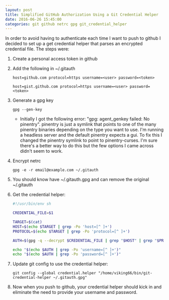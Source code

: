 ```yaml
---
layout: post
title: Simplified GitHub Authorization Using a Git Credential Helper
date: 2016-06-26 15:45:00
categories: git github netrc gpg git_credential_helper
---
```


In order to avoid having to authenticate each time I want to push to github I decided to set up a get credential helper that parses an encrypted credential file. The steps were:

1. Create a personal access token in github
2. Add the following in ~/.gitauth

   ```
   host=github.com protocol=https username=<user> password=<token>

   host=gist.github.com protocol=https username=<user> password=<token>
   ```

3. Generate a gpg key

   ```
   gpg --gen-key
   ```

    * Initially I got the following error: "gpg: agent_genkey failed: No pinentry". pinentry is just a symlink that points to one of the many pinentry binaries depending on the type you want to use. I'm running a headless server and the default pinentry expects a gui. To fix this I changed the pinentry symlink to point to pinentry-curses. I'm sure there's a better way to do this but the few options I came across didn't seem to work.
4. Encrypt netrc

   ```
   gpg -e -r email@example.com ~/.gitauth
   ```
5. You should know have ~/.gitauth.gpg and can remove the original ~/.gitauth
6. Get the credential helper:

   ```bash
   #!/usr/bin/env sh

   CREDENTIAL_FILE=$1

   TARGET=$(cat)
   HOST=$(echo $TARGET | grep -Po 'host=[^ ]+')
   PROTOCOL=$(echo $TARGET | grep -Po 'protocol=[^ ]+')

   AUTH=$(gpg -q --decrypt $CREDENTIAL_FILE | grep "$HOST" | grep "$PROTOCOL")

   echo "$(echo $AUTH | grep -Po 'username=[^ ]+')"
   echo "$(echo $AUTH | grep -Po 'password=[^ ]+')"
   ```

7. Update git config to use the credential helper:

   ```
   git config --global credential.helper "/home/viking66/bin/git-credential-helper ~/.gitauth.gpg"
   ```
8. Now when you push to github, your credential helper should kick in and eliminate the need to provide your username and password.
